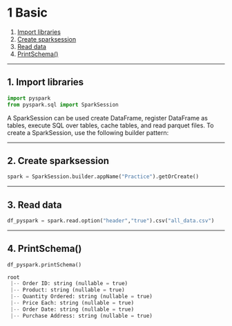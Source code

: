# 1 Basic

1. [Import libraries ](#schema1)
2. [Create sparksession](#schema2)
3. [Read data](#schema3)
4. [PrintSchema()](#schema4)

<hr>

<a name="schema1"></a>

## 1. Import libraries
~~~python
import pyspark
from pyspark.sql import SparkSession
~~~
A SparkSession can be used create DataFrame, register DataFrame as tables, execute SQL over tables, cache tables, and read parquet files. To create a SparkSession, use the following builder pattern:

<hr>

<a name="schema2"></a>

## 2. Create sparksession
~~~python
spark = SparkSession.builder.appName("Practice").getOrCreate()
~~~

<hr>

<a name="schema3"></a>

## 3. Read data
~~~python
df_pyspark = spark.read.option("header","true").csv("all_data.csv")
~~~

<hr>

<a name="schema4"></a>

## 4. PrintSchema()
~~~python
df_pyspark.printSchema()

root
 |-- Order ID: string (nullable = true)
 |-- Product: string (nullable = true)
 |-- Quantity Ordered: string (nullable = true)
 |-- Price Each: string (nullable = true)
 |-- Order Date: string (nullable = true)
 |-- Purchase Address: string (nullable = true)
 ~~~
